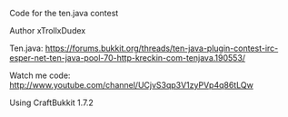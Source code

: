 Code for the ten.java contest

Author xTrollxDudex

Ten.java: https://forums.bukkit.org/threads/ten-java-plugin-contest-irc-esper-net-ten-java-pool-70-http-kreckin-com-tenjava.190553/

Watch me code: http://www.youtube.com/channel/UCjvS3qp3V1zyPVp4q86tLQw

Using CraftBukkit 1.7.2
